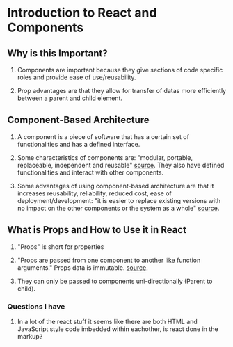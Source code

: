 # Introduction to React and Components

## Why is this Important?

1. Components are important because they give sections of code specific roles and provide ease of use/reusability.

2. Prop advantages are that they allow for transfer of datas more efficiently between a parent and child element.

## Component-Based Architecture

1. A component is a piece of software that has a certain set of functionalities and has a defined interface.

2. Some characteristics of components are: "modular, portable, replaceable, independent and reusable" [source](https://www.tutorialspoint.com/software_architecture_design/component_based_architecture.htm).  They also have defined functionalities and interact with other components.

3. Some advantages of using component-based architecture are that it increases reusability, reliability, reduced cost, ease of deployment/development: "it is easier to replace existing versions with no impact on the other components or the system as a whole" [source](https://www.tutorialspoint.com/software_architecture_design/component_based_architecture.htm).

## What is Props and How to Use it in React

1. "Props" is short for properties

2. "Props are passed from one component to another like function arguments."  Props data is immutable. [source](https://itnext.io/what-is-props-and-how-to-use-it-in-react-da307f500da0).  

3. They can only be passed to components uni-directionally (Parent to child).

### Questions I have

1. In a lot of the react stuff it seems like there are both HTML and JavaScript style code imbedded within eachother, is react done in the markup?